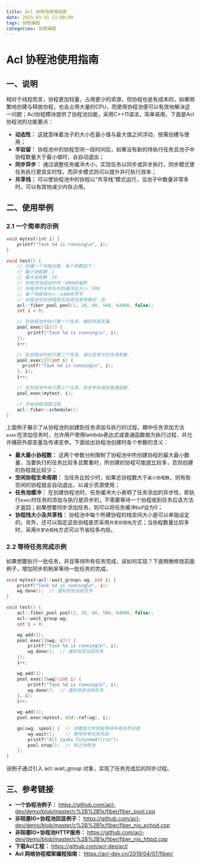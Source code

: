```yaml
---
title: Acl 协程池使用指南
date: 2025-03-31 21:00:00
tags: 协程编程
categories: 协程编程
---
```


# Acl 协程池使用指南

## 一、说明

相对于线程而言，协程更加轻量，占用更少的资源，但协程也是有成本的，如果频繁地创建与释放协程，也会占用大量的CPU，而使用协程池便可以有效地解决这一问题；Acl协程模块提供了协程池功能，采用C++11语法，简单易用，下面是Acl协程池的功能要点：
- **动态性：** 这就意味着池子的大小在最小值与最大值之间浮动，按需创建与使用；
- **半驻留：** 协程池中的协程空闲一段时间后，如果没有新的待执行任务且池子中协程数量大于最小值时，会自动退出；
- **同步异步：** 通过调整任务缓冲大小，实现任务以同步或异步执行，同步模式使任务执行更具实时性，而异步模式则可以提升并行执行效率；
- **共享栈：** 可以使协程池中的协程以“共享栈”模式运行，当池子中数量非常多时，可以有效地减少内存占用。

## 二、使用举例

### 2.1 一个简单的示例

```c++
void mytest(int i) {
    printf("Task %d is running\n", i);
}

void test() {
    // 创建一个协程对象，各个参数如下：
    // 最小协程数：1
    // 最大协程数：20
    // 协程空闲退出时间：60000毫秒
    // 协程池中任务队列的缓冲区大小：500
    // 每个协程栈大小：64000字节
    // 协程池中的协程是否采用共享栈模式：否
    acl::fiber_pool pool(1, 20, 60, 500, 64000, false);
    int i = 0;

    // 在协程池中执行第一个任务，捕获外部变量.
    pool.exec([i]() {
        printf("Task %d is running\n", i);
    });
    i++;

    // 在协程池中执行第二个任务，通过变参方式传递参数.
    pool.exec([](int i) {
  	  printf("Task %d is running\n", i);
    }, i);
    i++;

    // 在协程池中执行第三个任务，将变参传递给普通函数.
    pool.exec(mytest, i);

    // 开始协程调度过程.
    acl::fiber::schedule();
}
```

上面例子展示了从协程池的创建到任务添加与执行的过程，期中任务添加方法`exec`在添加任务时，允许用户使用lambda表达式或普通函数做为执行过程，并允许捕获外部变量及传递变参。下面给出协程池创建时各个参数的含义：

- **最大最小协程数：** 这两个参数分别限制了协程池中所创建协程的最大最小数量，当要执行的任务比较多且繁重时，所创建的协程可能就比较多，否则创建的协程就比较少；
- **空闲协程生命周期：** 当任务比较少时，如果总协程数大于`最小协程数`，则有些空闲的协程就会自动退出，以减少资源使用；
- **任务池缓冲：** 在创建协程池时，任务缓冲大小表明了任务添加的异步性，即执行`exec`时任务的添加与执行是异步的，不需要等待一个协程收到任务后该方法才返回；如果想要同步添加任务，则可以将任务缓冲buf设为0；
- **协程栈大小及共享栈：** 协程池中每个所建协程的栈空间大小是可以单独设定的，另外，还可以指定这些协程是否采用`共享协程栈`方式；当协程数量比较多时，采用`共享协程栈`方式可以节省较多内存。

### 2.2 等待任务完成示例

如果想要执行一批任务，并且等待所有任务完成，该如何实现？下面稍微修改前面例子，增加同步机制来等待一批任务的完成。

```c++
void mytest(acl::wait_group& wg, int i) {
    printf("Task %d is running\n", i);
    wg.done();  // 通知完成当前任务
}

void test() {
    acl::fiber_pool pool(1, 20, 60, 500, 64000, false);
    acl::wait_group wg;
    int i = 0;

    wg.add(1);
    pool.exec([&wg, i]() {
        printf("Task %d is running\n", i);
        wg.done();  // 通知完成当前任务
    });
    i++;

    wg.add(1);
    pool.exec([&wg](int i) {
  	    printf("Task %d is running\n", i);
        wg.done();  // 通知完成当前任务
    }, i);
    i++;

    wg.add(1);
    pool.exec(mytest, std::ref(wg), i);

    go[&wg, &pool] {  // 创建独立的协程等待所有任务完成
        wg.wait();    // 等待所有任务完成
        printf("All tasks finished!\r\n");
        pool.stop();  // 停止协程池
    };
}
```

该例子通过引入 acl::wait_group 对象，实现了任务完成后的同步过程。

## 三、参考链接
- **一个协程池例子：** https://github.com/acl-dev/demo/blob/master/c%2B%2B1x/fiber/fiber_pool.cpp
- **非阻塞IO+协程池回显例子：** https://github.com/acl-dev/demo/blob/master/c%2B%2B1x/fiber/fiber_nio_echod.cpp
- **非阻塞IO+协程池HTTP服务：** https://github.com/acl-dev/demo/blob/master/c%2B%2B1x/fiber/fiber_nio_httpd.cpp
- **下载Acl工程：** https://github.com/acl-dev/acl/
- **Acl 网络协程框架编程指南：** https://acl-dev.cn/2019/04/07/fiber/
